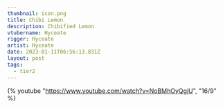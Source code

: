 ```yaml
---
thumbnail: icon.png
title: Chibi Lemon
description: Chibified Lemon
vtubername: Hyceate
rigger: Hyceate
artist: Hyceate
date: 2023-01-11T06:56:13.831Z
layout: post
tags:
  - tier2
---
```

{% youtube "https://www.youtube.com/watch?v=NoBMhOyQgjU", "16/9" %}